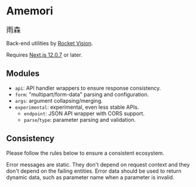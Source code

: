 # Amemori

<span style="font-size: 1.2rem">雨森</span>

Back-end utilities by [Rocket Vision](https://rocketvision.com.br).

Requires [Next.js 12.0.7](https://nextjs.org/) or later.

## Modules

- `api`: API handler wrappers to ensure response consistency.
- `form`: "multipart/form-data" parsing and configuration.
- `args`: argument collapsing/merging.
- `experimental`: experimental, even less stable APIs.
  - `endpoint`: JSON API wrapper with CORS support.
  - `parse`/`type`: parameter parsing and validation.

## Consistency

Please follow the rules below to ensure a consistent ecosystem.

Error messages are static. They don't depend on request context and they don't depend on the failing entities. Error data should be used to return dynamic data, such as parameter name when a parameter is invalid.
